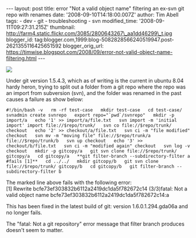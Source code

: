 \--- layout: post title: error "Not a valid object name" filtering an ex-svn git repo with renames date: '2008-09-10T14:18:00.007Z' author: Tim Abell tags: - dev - git - troubleshooting - svn modified\_time: '2008-09-11T09:27:31.215Z' thumbnail: http://farm4.static.flickr.com/3085/2800643267\_aa1dd46299\_t.jpg blogger\_id: tag:blogger.com,1999:blog-5082828566240519947.post-2621355116425651592 blogger\_orig\_url: https://timwise.blogspot.com/2008/09/error-not-valid-object-name-filtering.html ---

[![](http://farm4.static.flickr.com/3085/2800643267_aa1dd46299_t.jpg)](http://www.flickr.com/photos/tim_abell/2800643267/in/set-72157606969432978/)

Under git version 1.5.4.3, which as of writing is the current in ubuntu 8.04 hardy heron, trying to split out a folder from a git repo where the repo was an import from subversion (svn), and the folder was renamed in the past causes a failure as show below:  
  
``#!/bin/bash -v  
rm -rf test-case  
mkdir test-case  
cd test-case/  
svnadmin create svnrepo  
export repo="`pwd`/svnrepo"  
mkdir -p import/a  
echo '1' >> import/a/file.txt  
svn import -m 'initial import' import file://$repo/trunk/  
svn co file://$repo/trunk/ checkout  
echo '2' >> checkout/a/file.txt  
svn ci -m "file modified" checkout  
svn mv -m "moving file" file://$repo/trunk/a file://$repo/trunk/b  
svn up checkout  
echo '3' >> checkout/b/file.txt  
svn ci -m "modified again" checkout  
svn log -v checkout  
mkdir -p gitcopy/a  
git svn clone file://$repo/trunk/ gitcopy/a  
cd gitcopy/a  
**git filter-branch --subdirectory-filter a #fails [1]**  
cd ../../  
mkdir gitcopy/b  
git svn clone file://$repo/trunk/ gitcopy/b  
cd gitcopy/b  
git filter-branch --subdirectory-filter b``  
  
The marked line above fails with the following error:  
\[1\] Rewrite bcfe73ef303832b6112a2419dc1da5f782672c14 (3/3)fatal: Not a valid object name bcfe73ef303832b6112a2419dc1da5f782672c14:a  
  
This has been fixed in the latest build of git: version 1.6.0.1.294.gda06a and no longer fails.  
  
The "fatal: Not a git repository" error message that filter branch produces doesn't seem to matter.